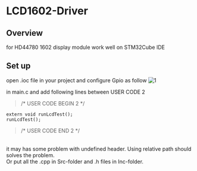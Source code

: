 # LCD1602-Driver
## Overview
for HD44780 1602 display module
work well on STM32Cube IDE

## Set up
open .ioc file in your project and configure Gpio as follow
![1](https://user-images.githubusercontent.com/80786844/182936694-ab9b7657-0388-4673-b586-c437781d8297.png)

in main.c and add following lines between USER CODE 2

>  /* USER CODE BEGIN 2 */
```
extern void runLcdTest();
runLcdTest();
```
>  /* USER CODE END 2 */
######
it may has some problem with undefined header. 
Using relative path should solves the problem.  
Or put all the .cpp in Src-folder and .h files in Inc-folder.

